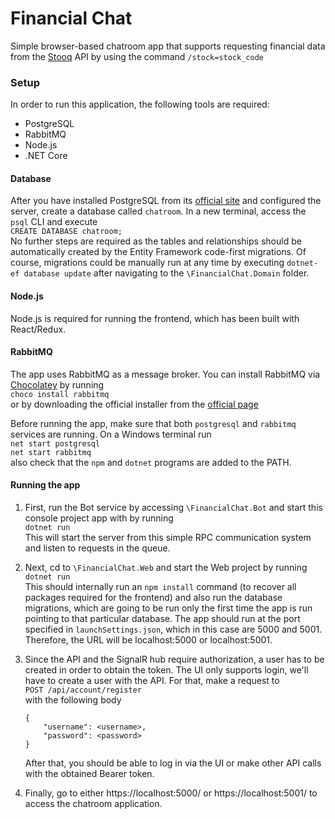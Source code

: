 # Financial Chat

Simple browser-based chatroom app that supports requesting financial data from the [Stooq](https://stooq.pl/) API by using the command `/stock=stock_code`

### Setup

In order to run this application, the following tools are required:

- PostgreSQL
- RabbitMQ
- Node.js
- .NET Core

#### Database

After you have installed PostgreSQL from its [official site](https://www.postgresql.org/download/) and configured the server, create a database called `chatroom`.
In a new terminal, access the `psql` CLI and execute\
`CREATE DATABASE chatroom;`\
No further steps are required as the tables and relationships should be automatically created by the Entity Framework code-first migrations. Of course, migrations could be manually run at any time by executing `dotnet-ef database update` after navigating to the `\FinancialChat.Domain` folder.

#### Node.js

Node.js is required for running the frontend, which has been built with React/Redux.

#### RabbitMQ

The app uses RabbitMQ as a message broker. You can install RabbitMQ via [Chocolatey](https://chocolatey.org/) by running\
`choco install rabbitmq`\
or by downloading the official installer from the [official page](https://www.rabbitmq.com/)

Before running the app, make sure that both `postgresql` and `rabbitmq` services are running. On a Windows terminal run\
`net start postgresql`\
`net start rabbitmq`\
also check that the `npm` and `dotnet` programs are added to the PATH.

#### Running the app

1. First, run the Bot service by accessing `\FinancialChat.Bot` and start this console project app with by running\
`dotnet run`\
This will start the server from this simple RPC communication system and listen to requests in the queue. 

2. Next, cd to `\FinancialChat.Web` and start the Web project by running\
`dotnet run`\
This should internally run an `npm install` command (to recover all packages required for the frontend) and also run the database migrations, which are going to be run only the first time the app is run pointing to that particular database. 
The app should run at the port specified in `launchSettings.json`, which in this case are 5000 and 5001. Therefore, the URL will be localhost:5000 or localhost:5001.

3. Since the API and the SignalR hub require authorization, a user has to be created in order to obtain the token. The UI only supports login, we'll have to create a user with the API. For that, make a request to\
`POST /api/account/register`\
with the following body
	```
	{
		"username": <username>,
		"password": <password>
	}
	```
	After that, you should be able to log in via the UI or make other API calls with the obtained Bearer token.

4. Finally, go to either https://localhost:5000/ or https://localhost:5001/ to access the chatroom application. 